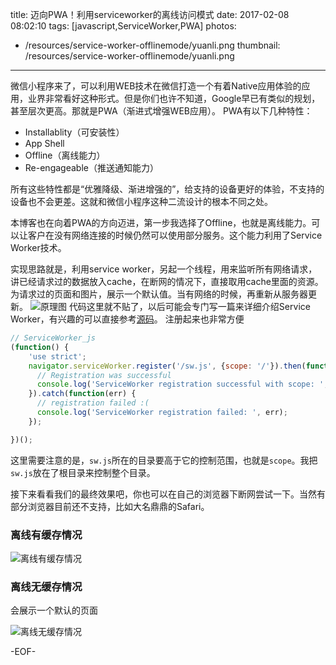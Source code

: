 title: 迈向PWA！利用serviceworker的离线访问模式
date: 2017-02-08 08:02:10
tags: [javascript,ServiceWorker,PWA]
photos:
- /resources/service-worker-offlinemode/yuanli.png
thumbnail: /resources/service-worker-offlinemode/yuanli.png
---
微信小程序来了，可以利用WEB技术在微信打造一个有着Native应用体验的应用，业界非常看好这种形式。但是你们也许不知道，Google早已有类似的规划，甚至层次更高。那就是PWA（渐进式增强WEB应用）。
PWA有以下几种特性：
- Installablity（可安装性）
- App Shell
- Offline（离线能力）
- Re-engageable（推送通知能力）

所有这些特性都是“优雅降级、渐进增强的”，给支持的设备更好的体验，不支持的设备也不会更差。这就和微信小程序这种二流设计的根本不同之处。
<!--more-->

本博客也在向着PWA的方向迈进，第一步我选择了Offline，也就是离线能力。可以让客户在没有网络连接的时候仍然可以使用部分服务。这个能力利用了Service Worker技术。

实现思路就是，利用service worker，另起一个线程，用来监听所有网络请求，讲已经请求过的数据放入cache，在断网的情况下，直接取用cache里面的资源。为请求过的页面和图片，展示一个默认值。当有网络的时候，再重新从服务器更新。
![原理图](/resources/service-worker-offlinemode/yuanli.png)
代码这里就不贴了，以后可能会专门写一篇来详细介绍Service Worker，有兴趣的可以直接参考[源码](https://www.pangjian.me/sw.js)。
注册起来也非常方便
```javascript
// ServiceWorker_js
(function() {
    'use strict';
    navigator.serviceWorker.register('/sw.js', {scope: '/'}).then(function(registration) {
      // Registration was successful
      console.log('ServiceWorker registration successful with scope: ', registration.scope);
    }).catch(function(err) {
      // registration failed :(
      console.log('ServiceWorker registration failed: ', err);
    });

})();
```
这里需要注意的是，`sw.js`所在的目录要高于它的控制范围，也就是`scope`。我把`sw.js`放在了根目录来控制整个目录。

接下来看看我们的最终效果吧，你也可以在自己的浏览器下断网尝试一下。当然有部分浏览器目前还不支持，比如大名鼎鼎的Safari。
### 离线有缓存情况

![离线有缓存情况](/resources/service-worker-offlinemode/offline.png)

### 离线无缓存情况
会展示一个默认的页面

![离线无缓存情况](/resources/service-worker-offlinemode/offlinenocache.png)

-EOF-

<!-- indicate-the-source -->
